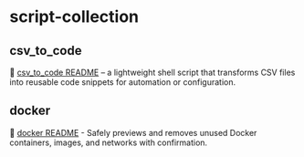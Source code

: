 # script-collection

## csv_to_code
📄 [csv_to_code README](/csv_to_code/README.md) – a lightweight shell script that transforms CSV files into reusable code snippets for automation or configuration.

## docker
📄 [ docker README](/docker/README.md) - Safely previews and removes unused Docker containers, images, and networks with confirmation.

